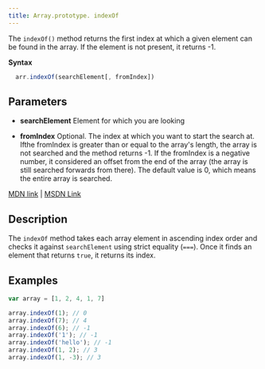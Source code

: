 ```yaml
---
title: Array.prototype. indexOf
---
```

The `indexOf()` method returns the first index at which a given element can be found in the array. If the element is not present, it returns -1.

**Syntax**
```javascript
  arr.indexOf(searchElement[, fromIndex])
```

## Parameters

*   **searchElement** Element for which you are looking

*   **fromIndex** Optional. The index at which you want to start the search at. Ifthe fromIndex is greater than or equal to the array's length, the array is not searched and the method returns -1. If the fromIndex is a negative number, it considered an offset from the end of the array (the array is still searched forwards from there). The default value is 0, which means the entire array is searched.

[MDN link](https://developer.mozilla.org/en-US/docs/Web/JavaScript/Reference/Global_Objects/Array/indexOf) | [MSDN Link](https://docs.microsoft.com/en-us/scripting/javascript/reference/indexof-method-array-javascript)

## Description

The `indexOf` method takes each array element in ascending index order and checks it against `searchElement` using strict equality (`===`). Once it finds an element that returns `true`, it returns its index.
## Examples
```javascript
var array = [1, 2, 4, 1, 7]

array.indexOf(1); // 0
array.indexOf(7); // 4
array.indexOf(6); // -1
array.indexOf('1'); // -1
array.indexOf('hello'); // -1
array.indexOf(1, 2); // 3
array.indexOf(1, -3); // 3
```
